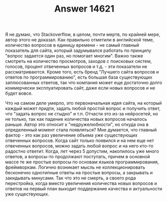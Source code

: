 ﻿---
title: "Answer 14621"
se.owner.user_id: 240512
se.owner.display_name: "SmallSoft"
se.owner.link: "https://ru.meta.stackoverflow.com/users/240512/smallsoft"
se.answer_id: 14621
se.question_id: 14617
se.post_type: answer
se.is_accepted: False
---
<p>Я не думаю, что Stackoverflow, в целом, почти мертв, по крайней мере, автор этого не доказал. Как правильно отметили в английской теме, количество вопросов в единицу времени - не самый главный показатель для сайта, который задумывался работать по принципу &quot;вопрос задается один раз, но помогает многим&quot;. Важно также смотреть на количество просмотров, заходов с поисковых систем, голосов, процент отвеченных вопросов и т.д. - эти показатели не рассматриваются. Кроме того, есть бренд &quot;Лучшего сайта вопросов и ответов по программированию&quot;, есть большая база существующих заплюсованных ответов, так что компания может еще достаточно долго коммерчески эксплуатировать сайт, даже если новых вопросов и не будет вовсе.</p>
<p>Что на самом деле умерло, это первоначальная идея сайта, на который каждый может придти, задать любой простой вопрос и получить ответ, что &quot;задать вопрос не стыдно&quot; и т.п. Отчасти это из-за нейросетей, но не только, так как падение количества новых вопросов началось раньше. Автор это относит к &quot;недружелюбности&quot;, но откуда она в определенный момент стала появляться? Мне думается, что главный фактор - это как раз увеличение объема уже существующих отвеченных вопросов. Когда сайт только появился и на нем еще нет отвеченных вопросов, можно задать любой вопрос и на него кто-то радостно ответит. Когда, лет через 5 допустим, накопилось уже много ответов, а вопросы-то продолжают поступать, причем в основной массе те же простые вопросы по основам языков программирования, фреймворкам. Логично возникает мысль не коллекционировать бесконечно однотипные ответы на простые вопросы, а закрывать и закидывать минусами. Так что это не смерть, а своего рода перестройка, когда вместо  увеличения количества новых вопросов и ответов на первый план выходит поддержание качества и актуальности уже существующих.</p>
